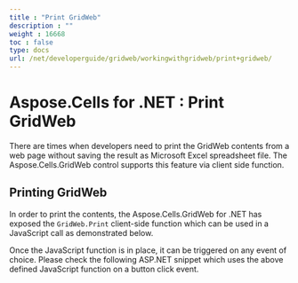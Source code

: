 ```yaml
---
title : "Print GridWeb" 
description : "" 
weight : 16668 
toc : false
type: docs
url: /net/developerguide/gridweb/workingwithgridweb/print+gridweb/
---
```


# Aspose.Cells for .NET : Print GridWeb


There are times when developers need to print the GridWeb contents from a web page without saving the result as Microsoft Excel spreadsheet file. The Aspose.Cells.GridWeb control supports this feature via client side function.

## Printing GridWeb

In order to print the contents, the Aspose.Cells.GridWeb for .NET has exposed the `GridWeb.Print` client-side function which can be used in a JavaScript call as demonstrated below.

Once the JavaScript function is in place, it can be triggered on any event of choice. Please check the following ASP.NET snippet which uses the above defined JavaScript function on a button click event.

